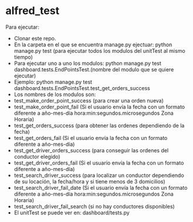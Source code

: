# alfred_test
Para ejecutar:
- Clonar este repo.
- En la carpeta en el que se encuentra manage.py ejectuar: python manage.py test (para ejecutar todos los modulos del unitTest al mismo tiempo)
- Para ejecutar uno a uno los modulos: python manage.py test dashboard.tests.EndPointsTest.(nombre del modulo que se quiere ejecutar)
- Ejemplo: python manage.py test dashboard.tests.EndPointsTest.test_get_orders_success
- Los nombres de los modulos son: 
- test_make_order_point_success (para crear una orden nueva)
- test_make_order_point_fail (Si el usuario envía la fecha con un formato diferente a año-mes-día hora:min:segundos.microsegundos Zona Horaria)
- test_get_orders_success (para obtener las ordenes dependiendo de la fecha)
- test_get_orders_fail (Si el usuario envía la fecha con un formato diferente a año-mes-día)
- test_get_driver_orders_success (para conseguir las ordenes del conductor elegido)
- test_get_driver_orders_fail (Si el usuario envía la fecha con un formato diferente a año-mes-día)
- test_search_driver_success (para localizar un conductor dependiendo de su locación, la fecha/hora y si tiene menos de 3 domicilios)
- test_search_driver_fail_date (Si el usuario envía la fecha con un formato diferente a año-mes-día hora:min:segundos.microsegundos Zona Horaria)
- test_search_driver_fail_search (si no hay conductores disponibles)
- El unitTest se puede ver en: dashboard/tests.py
